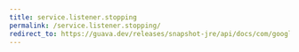 ```yaml
---
title: service.listener.stopping
permalink: /service.listener.stopping/
redirect_to: https://guava.dev/releases/snapshot-jre/api/docs/com/google/common/util/concurrent/Service.Listener.html#stopping-com.google.common.util.concurrent.Service.State-
---
```

